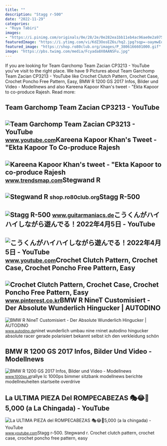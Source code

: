 ```yaml
---
title: ""
description: "Stagg r-500"
date: "2022-11-29"
categories:
- "Ruya Tabiri"
images:
- "https://i.pinimg.com/originals/0e/28/2e/0e282ea1bb11eb4ac96ae0e2a9754c8f.jpg"
featuredImage: "https://i.ytimg.com/vi/KdZ3OosEZ6s/hq2.jpg?sqp=-oaymwEoCOADEOgC8quKqQMcGADwAQH4Ad4EgAK4CIoCDAgAEAEYZSBMKGMwDw==&amp;rs=AOn4CLCfzFvJaPoNerKMbSKycXF-fCyaDA"
featured_image: "https://shop.ro80club.org/images/P_3806166601000.gif"
image: "https://pbs.twimg.com/media/Fcyada8X0AANSFu.jpg"
---
```


If you are looking for Team Garchomp Team Zacian CP3213 - YouTube you've visit to the right place. We have 9 Pictures about Team Garchomp Team Zacian CP3213 - YouTube like Crochet Clutch Pattern, Crochet Case, Crochet Poncho Free Pattern, Easy, BMW R 1200 GS 2017 Infos, Bilder und Video - Modellnews and also Kareena Kapoor Khan's tweet - "Ekta Kapoor to co-produce Rajesh. Read more:

Team Garchomp Team Zacian CP3213 - YouTube
------------------------------------------

 ![Team Garchomp Team Zacian CP3213 - YouTube](https://i.ytimg.com/vi/HYLCwcE-Dgc/maxres2.jpg?sqp=-oaymwEoCIAKENAF8quKqQMcGADwAQH4AYwCgALgA4oCDAgAEAEYRSBHKGUwDw==&rs=AOn4CLC_ulBvmvqa2cf2uT56Qfk3FCYaDA) <small>www.youtube.com</small>Kareena Kapoor Khan's Tweet - "Ekta Kapoor To Co-produce Rajesh
---------------------------------------------------------------

 ![Kareena Kapoor Khan's tweet - "Ekta Kapoor to co-produce Rajesh](https://pbs.twimg.com/media/Fcyada8X0AANSFu.jpg) <small>www.trendsmap.com</small>Stegwand R
----------

 ![Stegwand R](https://shop.ro80club.org/images/P_3806166601000.gif) <small>shop.ro80club.org</small>Stagg R-500
-----------

 ![Stagg R-500](https://www.guitarmaniacs.de/gallery_pics/qYwwLVBqGieHAqTu5r8iTeSVa.jpg) <small>www.guitarmaniacs.de</small>こうくんがハイハイしながら遊んでる！2022年4月5日 - YouTube
-------------------------------------

 ![こうくんがハイハイしながら遊んでる！2022年4月5日 - YouTube](https://i.ytimg.com/vi/H2fAEMesIjo/maxresdefault.jpg?sqp=-oaymwEmCIAKENAF8quKqQMa8AEB-AH-CYAC0AWKAgwIABABGGUgXyhTMA8=&rs=AOn4CLCJYSghky0o-ilndxvg6fCYAda1ug) <small>www.youtube.com</small>Crochet Clutch Pattern, Crochet Case, Crochet Poncho Free Pattern, Easy
-----------------------------------------------------------------------

 ![Crochet Clutch Pattern, Crochet Case, Crochet Poncho Free Pattern, Easy](https://i.pinimg.com/originals/0e/28/2e/0e282ea1bb11eb4ac96ae0e2a9754c8f.jpg) <small>www.pinterest.co.kr</small>BMW R NineT Customisiert - Der Absolute Wunderlich Hingucker | AUTODINO
-----------------------------------------------------------------------

 ![BMW R NineT Customisiert - Der Absolute Wunderlich Hingucker | AUTODINO](https://www.autodino.de/autonews/wp-content/uploads/2014/08/BMW_R_nineT_Custom-Umbau_1.jpg) <small>www.autodino.de</small>ninet wunderlich umbau nine rninet autodino hingucker absolute racer gerade polarisiert bekannt selbst ich den verkleidung schön

BMW R 1200 GS 2017 Infos, Bilder Und Video - Modellnews
-------------------------------------------------------

 ![BMW R 1200 GS 2017 Infos, Bilder und Video - Modellnews](https://images.1000ps.net/b-f_W3002713-bmw-r-1200-gs-2017-infos-bilder-und-video-636137668201890469.jpg) <small>www.1000ps.at</small>rallye lc 1000ps bimmer sitzbank modellnews berichte modellneuheiten startseite overdrive

La ULTIMA PIEZA Del ROMPECABEZAS 🎭😂🧘5,000 (a La Chingada) - YouTube
-------------------------------------------------------------------

 ![La ULTIMA PIEZA del ROMPECABEZAS 🎭😂🧘5,000 (a la chingada) - YouTube](https://i.ytimg.com/vi/KdZ3OosEZ6s/hq2.jpg?sqp=-oaymwEoCOADEOgC8quKqQMcGADwAQH4Ad4EgAK4CIoCDAgAEAEYZSBMKGMwDw==&rs=AOn4CLCfzFvJaPoNerKMbSKycXF-fCyaDA) <small>www.youtube.com</small>Stagg r-500. Stegwand r. Crochet clutch pattern, crochet case, crochet poncho free pattern, easy
